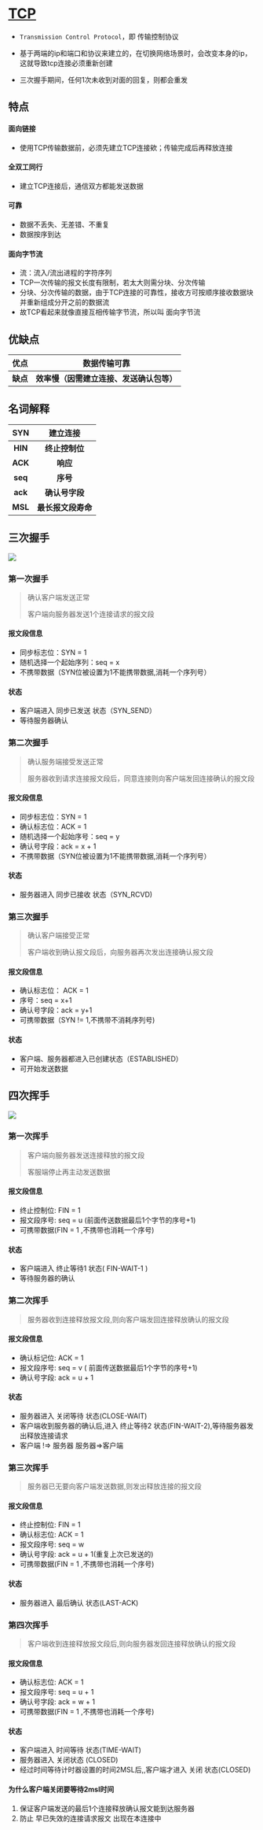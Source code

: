 # [TCP](https://juejin.cn/post/6844903748578312206?searchId=20231018154742D5024DAD61C3E8A9342E)

* `Transmission Control Protocol`，即 传输控制协议

* 基于两端的ip和端口和协议来建立的，在切换网络场景时，会改变本身的ip，这就导致tcp连接必须重新创建
* 三次握手期间，任何1次未收到对面的回复，则都会重发

## 特点

#### 面向链接

* 使用TCP传输数据前，必须先建立TCP连接欸；传输完成后再释放连接

#### 全双工同行

* 建立TCP连接后，通信双方都能发送数据

#### 可靠

* 数据不丢失、无差错、不重复
* 数据按序到达

#### 面向字节流

* 流：流入/流出进程的字符序列
* TCP一次传输的报文长度有限制，若太大则需分块、分次传输
* 分块、分次传输的数据，由于TCP连接的可靠性，接收方可按顺序接收数据块并重新组成分开之前的数据流
* 故TCP看起来就像直接互相传输字节流，所以叫 面向字节流

## 优缺点

| **优点** |             **数据传输可靠**             |
| :------: | :--------------------------------------: |
| **缺点** | **效率慢（因需建立连接、发送确认包等）** |

## 名词解释

| **SYN** |    **建立连接**    |
| :-----: | :----------------: |
| **HIN** |   **终止控制位**   |
| **ACK** |      **响应**      |
| **seq** |      **序号**      |
| **ack** |   **确认号字段**   |
| **MSL** | **最长报文段寿命** |

## 三次握手

![](../images\TCP三次握手.png)

### 第一次握手

> 确认客户端发送正常
>
> 客户端向服务器发送1个连接请求的报文段

#### 报文段信息

* 同步标志位：SYN = 1
* 随机选择一个起始序列：seq = x
* 不携带数据（SYN位被设置为1不能携带数据,消耗一个序列号）

#### 状态

* 客户端进入 同步已发送 状态（SYN_SEND）
* 等待服务器确认

### 第二次握手

> 确认服务端接受发送正常
>
> 服务器收到请求连接报文段后，同意连接则向客户端发回连接确认的报文段

#### 报文段信息

* 同步标志位：SYN = 1
* 确认标志位：ACK = 1
* 随机选择一个起始序号：seq = y
* 确认号字段：ack = x + 1
* 不携带数据（SYN位被设置为1不能携带数据,消耗一个序列号）

#### 状态

* 服务器进入 同步已接收 状态（SYN_RCVD)

### 第三次握手

> 确认客户端接受正常
>
> 客户端收到确认报文段后，向服务器再次发出连接确认报文段

#### 报文段信息

* 确认标志位： ACK = 1
* 序号：seq = x+1
* 确认号字段：ack = y+1
* 可携带数据（SYN != 1,不携带不消耗序列号)

#### 状态

* 客户端、服务器都进入已创建状态（ESTABLISHED）
* 可开始发送数据

## 四次挥手

![](..\images\TCP四次挥手.png)

### 第一次挥手

> 客户端向服务器发送连接释放的报文段
>
> 客服端停止再主动发送数据

#### 报文段信息

* 终止控制位: FIN = 1
* 报文段序号: seq = u (前面传送数据最后1个字节的序号+1)
* 可携带数据(FIN = 1 ,不携带也消耗一个序号)

#### 状态

* 客户端进入 终止等待1 状态( FIN-WAIT-1 )
* 等待服务器的确认

### 第二次挥手

> 服务器收到连接释放报文段,则向客户端发回连接释放确认的报文段

#### 报文段信息

* 确认标记位: ACK = 1
* 报文段序号: seq = v ( 前面传送数据最后1个字节的序号+1)
* 确认号字段: ack = u + 1

#### 状态

* 服务器进入 关闭等待 状态(CLOSE-WAIT)
* 客户端收到服务器的确认后,进入 终止等待2 状态(FIN-WAIT-2),等待服务器发出释放连接请求
* 客户端 !=> 服务器   服务器=>客户端

### 第三次挥手

> 服务器已无要向客户端发送数据,则发出释放连接的报文段

#### 报文段信息

* 终止控制位: FIN = 1
* 确认标志位: ACK = 1
* 报文段序号: seq = w
* 确认号字段: ack = u + 1(重复上次已发送的)
* 可携带数据(FIN = 1 ,不携带也消耗一个序号)

#### 状态

* 服务器进入 最后确认 状态(LAST-ACK)

### 第四次挥手

> 客户端收到连接释放报文段后,则向服务器发回连接释放确认的报文段

#### 报文段信息

* 确认标志位: ACK = 1
* 报文段序号: seq = u + 1
* 确认号字段: ack = w + 1
* 可携带数据(FIN = 1 ,不携带也消耗一个序号)

#### 状态

* 客户端进入 时间等待 状态(TIME-WAIT)
* 服务器进入 关闭状态 (CLOSED)
* 经过时间等待计时器设置的时间2MSL后,,客户端才进入 关闭 状态(CLOSED)

#### 为什么客户端关闭要等待2msl时间

1. 保证客户端发送的最后1个连接释放确认报文能到达服务器
2. 防止 早已失效的连接请求报文 出现在本连接中



